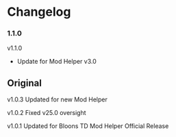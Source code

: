 # Changelog

### 1.1.0

v1.1.0

- Update for Mod Helper v3.0

## Original

v1.0.3 Updated for new Mod Helper

v1.0.2 Fixed v25.0 oversight

v1.0.1 Updated for Bloons TD Mod Helper Official Release
